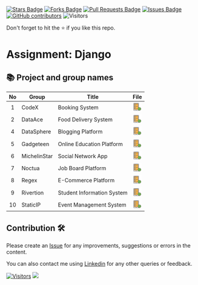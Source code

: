 <a href="https://github.com/drshahizan/learn-django/stargazers"><img src="https://img.shields.io/github/stars/drshahizan/learn-django" alt="Stars Badge"/></a>
<a href="https://github.com/drshahizan/learn-django/network/members"><img src="https://img.shields.io/github/forks/drshahizan/learn-django" alt="Forks Badge"/></a>
<a href="https://github.com/drshahizan/learn-django/pulls"><img src="https://img.shields.io/github/issues-pr/drshahizan/learn-django" alt="Pull Requests Badge"/></a>
<a href="https://github.com/drshahizan/learn-django/issues"><img src="https://img.shields.io/github/issues/drshahizan/learn-django" alt="Issues Badge"/></a>
<a href="https://github.com/drshahizan/learn-django/graphs/contributors"><img alt="GitHub contributors" src="https://img.shields.io/github/contributors/drshahizan/learn-django?color=2b9348"></a>
![Visitors](https://api.visitorbadge.io/api/visitors?path=https%3A%2F%2Fgithub.com%2Flearn-django&labelColor=%23d9e3f0&countColor=%23697689&style=flat)

Don't forget to hit the :star: if you like this repo.

# Assignment: Django

## 📚 Project and group names

| No | Group |  Title |File |
| :-----: |------ | ------ | :-----: | 
| 1 | CodeX | Booking System |  <a href="CodeX/" ><img src="../../../images/task.png" width="24px" height="24px" ></a> | 
| 2 | DataAce | Food Delivery System |  <a href="DataAce/" ><img src="../../../images/task.png" width="24px" height="24px" ></a> | 
| 4 | DataSphere | Blogging Platform |  <a href="DataSphere" ><img src="../../../images/task.png" width="24px" height="24px" ></a> | 
| 5 | Gadgeteen | Online Education Platform |  <a href="Gadgeteen" ><img src="../../../images/task.png" width="24px" height="24px" ></a> | 
| 6 | MichelinStar | Social Network App |  <a href="MichelinStar/" ><img src="../../../images/task.png" width="24px" height="24px" ></a> | 
| 7 | Noctua | Job Board Platform |  <a href="Noctua" ><img src="../../../images/task.png" width="24px" height="24px" ></a> | 
| 8 | Regex | E-Commerce Platform |  <a href="Regex" ><img src="../../../images/task.png" width="24px" height="24px" ></a> | 
| 9 | Rivertion | Student Information System |  <a href="Rivertion/" ><img src="../../../images/task.png" width="24px" height="24px" ></a> | 
| 10 | StaticIP | Event Management System |  <a href="StaticIP/" ><img src="../../../images/task.png" width="24px" height="24px" ></a> | 


## Contribution 🛠️
Please create an [Issue](https://github.com/drshahizan/special-topic-data-engineering/issues) for any improvements, suggestions or errors in the content.

You can also contact me using [Linkedin](https://www.linkedin.com/in/drshahizan/) for any other queries or feedback.

[![Visitors](https://api.visitorbadge.io/api/visitors?path=https%3A%2F%2Fgithub.com%2Fdrshahizan&labelColor=%23697689&countColor=%23555555&style=plastic)](https://visitorbadge.io/status?path=https%3A%2F%2Fgithub.com%2Fdrshahizan)
![](https://hit.yhype.me/github/profile?user_id=81284918)


